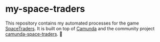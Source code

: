 # my-space-traders

This repository contains my automated processes for the game [SpaceTraders](https://spacetraders.io/). It is built on top of [Camunda](https://camunda.com/) and the community project [camunda-space-traders](https://github.com/camunda-community-hub/camunda-space-traders). 🚀
